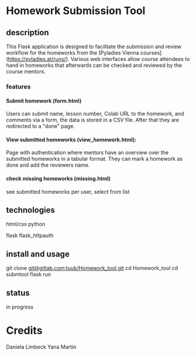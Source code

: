 # Homework Submission Tool
## description
This Flask application is designed to facilitate the submission and review workflow for the homeworks from the [Pyladies Vienna courses] (https://pyladies.at/runs/). 
Various web interfaces allow course attendees to hand in homeworks that afterwards can be checked and reviewed by the course mentors.

### features
#### Submit homework (form.html)
Users can submit name, lesson number, Colab URL to the homework, and comments via a form, the data is stored in a CSV file. After that they are redirected to a "done" page.

#### View submitted homeworks (view_homework.html): 
Page with authentication where mentors have an overview over the submitted homeworks in a tabular format. They can mark a homework as done and add the reviewers name.

#### check missing homeworks (missing.html)
see submitted homeworks per user, select from list

## technologies
html/css
python

flask 
flask_httpauth

## install and usage

git clone [git@gitlab.com:tuub/Homework_tool.git](https://github.com/YanaMartin/Homework_tool.git)
cd Homework_tool
cd submtool
flask run

## status
in progress

# Credits
Daniela Limbeck
Yana Martin
